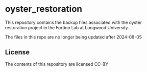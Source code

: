 # oyster_restoration
This repository contains the backup files associated with the oyster restoration project in the Fortino Lab at Longwood University.

The files in this repo are no longer being updated after 2024-08-05

## License

The contents of this repository are licensed CC-BY
